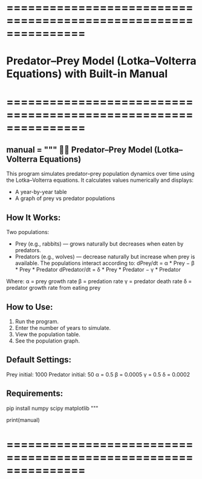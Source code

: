 # ===============================================================
# Predator–Prey Model (Lotka–Volterra Equations) with Built-in Manual
# ===============================================================

manual = """
🐇🐺 Predator–Prey Model (Lotka–Volterra Equations)
---------------------------------------------------
This program simulates predator–prey population dynamics over time using the Lotka–Volterra equations.
It calculates values numerically and displays:
- A year-by-year table
- A graph of prey vs predator populations

How It Works:
-------------
Two populations:
  - Prey (e.g., rabbits) — grows naturally but decreases when eaten by predators.
  - Predators (e.g., wolves) — decrease naturally but increase when prey is available.
The populations interact according to:
  dPrey/dt     = α * Prey − β * Prey * Predator
  dPredator/dt = δ * Prey * Predator − γ * Predator

Where:
  α = prey growth rate
  β = predation rate
  γ = predator death rate
  δ = predator growth rate from eating prey

How to Use:
-----------
1. Run the program.
2. Enter the number of years to simulate.
3. View the population table.
4. See the population graph.

Default Settings:
-----------------
  Prey initial: 1000
  Predator initial: 50
  α = 0.5
  β = 0.0005
  γ = 0.5
  δ = 0.0002

Requirements:
-------------
  pip install numpy scipy matplotlib
"""

print(manual)

# ===============================================================
